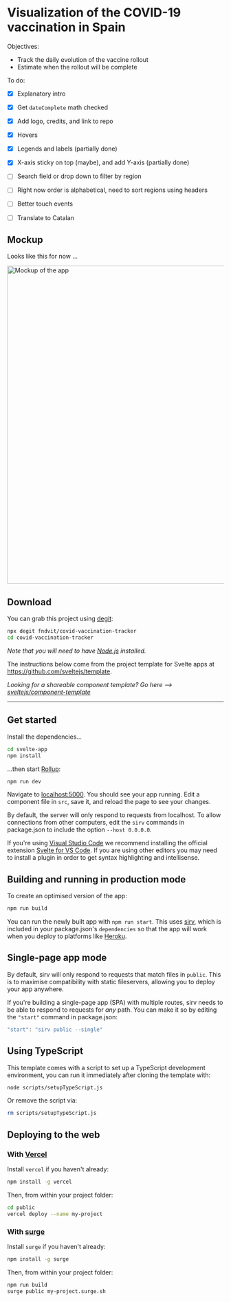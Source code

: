# Visualization of the COVID-19 vaccination in Spain

Objectives:
* Track the daily evolution of the vaccine rollout
* Estimate when the rollout will be complete

To do:
- [x] Explanatory intro
- [x] Get `dateComplete` math checked
- [x] Add logo, credits, and link to repo
- [x] Hovers
- [x] Legends and labels (partially done)
- [x] X-axis sticky on top (maybe), and add Y-axis (partially done)
- [ ] Search field or drop down to filter by region
- [ ] Right now order is alphabetical, need to sort regions using headers
- [ ] Better touch events
- [ ] Translate to Catalan


## Mockup
Looks like this for now ... 

<img alt='Mockup of the app' src='https://github.com/fndvit/covid-vaccination-tracker/blob/main/app/mockup.png?raw=true' width='698px' height='740px' />

## Download

You can grab this project using [degit](https://github.com/Rich-Harris/degit):

```bash
npx degit fndvit/covid-vaccination-tracker
cd covid-vaccination-tracker
```

*Note that you will need to have [Node.js](https://nodejs.org) installed.*

The instructions below come from the project template for Svelte apps at https://github.com/sveltejs/template.

*Looking for a shareable component template? Go here --> [sveltejs/component-template](https://github.com/sveltejs/component-template)*

---

## Get started

Install the dependencies...

```bash
cd svelte-app
npm install
```

...then start [Rollup](https://rollupjs.org):

```bash
npm run dev
```

Navigate to [localhost:5000](http://localhost:5000). You should see your app running. Edit a component file in `src`, save it, and reload the page to see your changes.

By default, the server will only respond to requests from localhost. To allow connections from other computers, edit the `sirv` commands in package.json to include the option `--host 0.0.0.0`.

If you're using [Visual Studio Code](https://code.visualstudio.com/) we recommend installing the official extension [Svelte for VS Code](https://marketplace.visualstudio.com/items?itemName=svelte.svelte-vscode). If you are using other editors you may need to install a plugin in order to get syntax highlighting and intellisense.

## Building and running in production mode

To create an optimised version of the app:

```bash
npm run build
```

You can run the newly built app with `npm run start`. This uses [sirv](https://github.com/lukeed/sirv), which is included in your package.json's `dependencies` so that the app will work when you deploy to platforms like [Heroku](https://heroku.com).


## Single-page app mode

By default, sirv will only respond to requests that match files in `public`. This is to maximise compatibility with static fileservers, allowing you to deploy your app anywhere.

If you're building a single-page app (SPA) with multiple routes, sirv needs to be able to respond to requests for *any* path. You can make it so by editing the `"start"` command in package.json:

```js
"start": "sirv public --single"
```

## Using TypeScript

This template comes with a script to set up a TypeScript development environment, you can run it immediately after cloning the template with:

```bash
node scripts/setupTypeScript.js
```

Or remove the script via:

```bash
rm scripts/setupTypeScript.js
```

## Deploying to the web

### With [Vercel](https://vercel.com)

Install `vercel` if you haven't already:

```bash
npm install -g vercel
```

Then, from within your project folder:

```bash
cd public
vercel deploy --name my-project
```

### With [surge](https://surge.sh/)

Install `surge` if you haven't already:

```bash
npm install -g surge
```

Then, from within your project folder:

```bash
npm run build
surge public my-project.surge.sh
```

